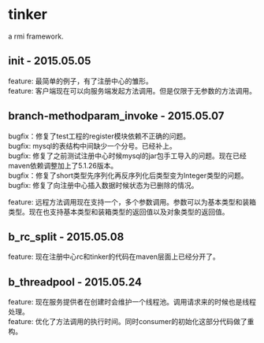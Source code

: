 # tinker
a rmi framework.


init - 2015.05.05
----------------------
feature: 最简单的例子，有了注册中心的雏形。     
feature: 客户端现在可以向服务端发起方法调用。但是仅限于无参数的方法调用。    


branch-methodparam_invoke - 2015.05.07
----------------------
bugfix：修复了test工程的register模块依赖不正确的问题。    
bugfix: mysql的表结构中间缺少一个分号。已经补上。     
bugfix: 修复了之前测试注册中心时候mysql的jar包手工导入的问题。现在已经maven依赖调整加上了5.1.26版本。  
bugfix：修复了short类型先序列化再反序列化后类型变为Integer类型的问题。      
bugfix: 修复了向注册中心插入数据时候状态为已删除的情况。      

feature: 远程方法调用现在支持一个，多个参数调用。参数可以为基本类型和装箱类型。现在也支持基本类型和装箱类型的返回值以及对象类型的返回值。    

b_rc_split - 2015.05.08
----------------------- 
feature: 现在注册中心rc和tinker的代码在maven层面上已经分开了。    

b_threadpool - 2015.05.24
----------------------- 
feature: 现在服务提供者在创建时会维护一个线程池。调用请求来的时候也是线程处理。  
feature: 优化了方法调用的执行时间。同时consumer的初始化这部分代码做了重构。  

















